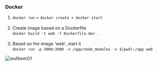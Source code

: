 ### Docker
1. `docker run` = `docker create + docker start` <br /><br />
2. Create image based on a Dockerfile <br />
`docker build -t web -f Dockerfile.dev .`<br /><br />
3. Based on the image 'web', start it <br />
`docker run -p 3000:3000 -v /app/node_modules -v $(pwd):/app web`

<img src="https://i.ibb.co/Fn1xDCC/wxNwmO1.png" alt="wxNwmO1" border="0">
